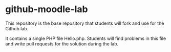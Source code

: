 # github-moodle-lab

This repository is the base repository that students will fork and use for the Github lab.

It contains a single PHP file Hello.php. Students will find problems in this file and write pull requests for the solution during the lab.
